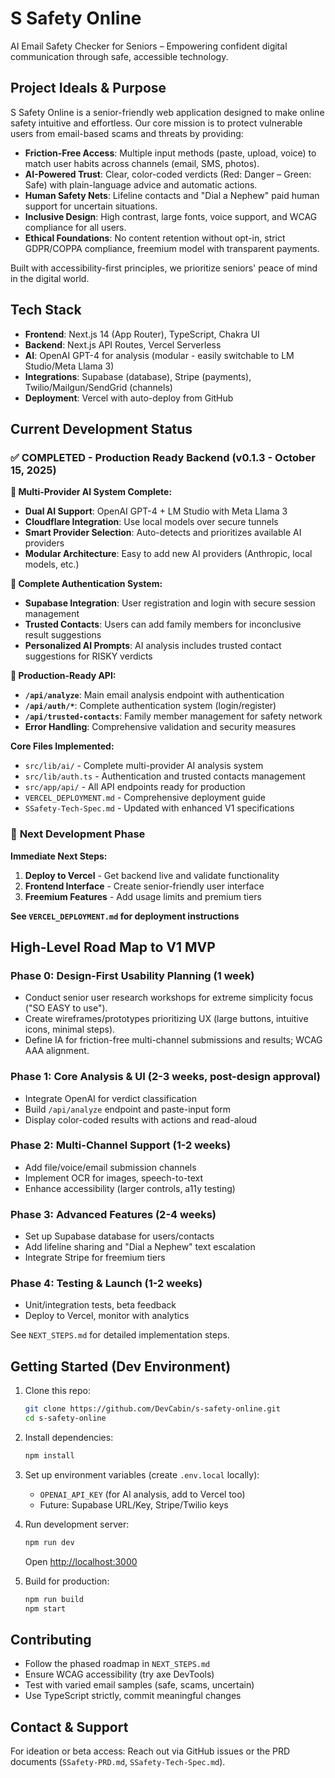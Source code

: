 # S Safety Online

AI Email Safety Checker for Seniors – Empowering confident digital communication through safe, accessible technology.

## Project Ideals & Purpose

S Safety Online is a senior-friendly web application designed to make online safety intuitive and effortless. Our core mission is to protect vulnerable users from email-based scams and threats by providing:

- **Friction-Free Access**: Multiple input methods (paste, upload, voice) to match user habits across channels (email, SMS, photos).
- **AI-Powered Trust**: Clear, color-coded verdicts (Red: Danger – Green: Safe) with plain-language advice and automatic actions.
- **Human Safety Nets**: Lifeline contacts and "Dial a Nephew" paid human support for uncertain situations.
- **Inclusive Design**: High contrast, large fonts, voice support, and WCAG compliance for all users.
- **Ethical Foundations**: No content retention without opt-in, strict GDPR/COPPA compliance, freemium model with transparent payments.

Built with accessibility-first principles, we prioritize seniors' peace of mind in the digital world.

## Tech Stack

- **Frontend**: Next.js 14 (App Router), TypeScript, Chakra UI
- **Backend**: Next.js API Routes, Vercel Serverless
- **AI**: OpenAI GPT-4 for analysis (modular - easily switchable to LM Studio/Meta Llama 3)
- **Integrations**: Supabase (database), Stripe (payments), Twilio/Mailgun/SendGrid (channels)
- **Deployment**: Vercel with auto-deploy from GitHub

## Current Development Status

### ✅ **COMPLETED - Production Ready Backend** (v0.1.3 - October 15, 2025)

**🚀 Multi-Provider AI System Complete:**
- **Dual AI Support**: OpenAI GPT-4 + LM Studio with Meta Llama 3
- **Cloudflare Integration**: Use local models over secure tunnels
- **Smart Provider Selection**: Auto-detects and prioritizes available AI providers
- **Modular Architecture**: Easy to add new AI providers (Anthropic, local models, etc.)

**🔐 Complete Authentication System:**
- **Supabase Integration**: User registration and login with secure session management
- **Trusted Contacts**: Users can add family members for inconclusive result suggestions
- **Personalized AI Prompts**: AI analysis includes trusted contact suggestions for RISKY verdicts

**📡 Production-Ready API:**
- **`/api/analyze`**: Main email analysis endpoint with authentication
- **`/api/auth/*`**: Complete authentication system (login/register)
- **`/api/trusted-contacts`**: Family member management for safety network
- **Error Handling**: Comprehensive validation and security measures

**Core Files Implemented:**
- `src/lib/ai/` - Complete multi-provider AI analysis system
- `src/lib/auth.ts` - Authentication and trusted contacts management
- `src/app/api/` - All API endpoints ready for production
- `VERCEL_DEPLOYMENT.md` - Comprehensive deployment guide
- `SSafety-Tech-Spec.md` - Updated with enhanced V1 specifications

### 🚧 **Next Development Phase**
**Immediate Next Steps:**
1. **Deploy to Vercel** - Get backend live and validate functionality
2. **Frontend Interface** - Create senior-friendly user interface
3. **Freemium Features** - Add usage limits and premium tiers

**See `VERCEL_DEPLOYMENT.md` for deployment instructions**

## High-Level Road Map to V1 MVP

### Phase 0: Design-First Usability Planning (1 week)
- Conduct senior user research workshops for extreme simplicity focus ("SO EASY to use").
- Create wireframes/prototypes prioritizing UX (large buttons, intuitive icons, minimal steps).
- Define IA for friction-free multi-channel submissions and results; WCAG AAA alignment.

### Phase 1: Core Analysis & UI (2-3 weeks, post-design approval)
- Integrate OpenAI for verdict classification
- Build `/api/analyze` endpoint and paste-input form
- Display color-coded results with actions and read-aloud

### Phase 2: Multi-Channel Support (1-2 weeks)
- Add file/voice/email submission channels
- Implement OCR for images, speech-to-text
- Enhance accessibility (larger controls, a11y testing)

### Phase 3: Advanced Features (2-4 weeks)
- Set up Supabase database for users/contacts
- Add lifeline sharing and "Dial a Nephew" text escalation
- Integrate Stripe for freemium tiers

### Phase 4: Testing & Launch (1-2 weeks)
- Unit/integration tests, beta feedback
- Deploy to Vercel, monitor with analytics

See `NEXT_STEPS.md` for detailed implementation steps.

## Getting Started (Dev Environment)

1. Clone this repo:
   ```bash
   git clone https://github.com/DevCabin/s-safety-online.git
   cd s-safety-online
   ```

2. Install dependencies:
   ```bash
   npm install
   ```

3. Set up environment variables (create `.env.local` locally):
   - `OPENAI_API_KEY` (for AI analysis, add to Vercel too)
   - Future: Supabase URL/Key, Stripe/Twilio keys

4. Run development server:
   ```bash
   npm run dev
   ```
   Open [http://localhost:3000](http://localhost:3000)

5. Build for production:
   ```bash
   npm run build
   npm start
   ```

## Contributing

- Follow the phased roadmap in `NEXT_STEPS.md`
- Ensure WCAG accessibility (try axe DevTools)
- Test with varied email samples (safe, scams, uncertain)
- Use TypeScript strictly, commit meaningful changes

## Contact & Support

For ideation or beta access: Reach out via GitHub issues or the PRD documents (`SSafety-PRD.md`, `SSafety-Tech-Spec.md`).

